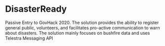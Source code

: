 # DisasterReady
Passive Entry to GovHack 2020. The solution provides the ability to register general public, volunteers, and facilitates pro-active communication to warn about disasters. The solution mainly focuses on bushfire data and uses Telestra Messaging API
